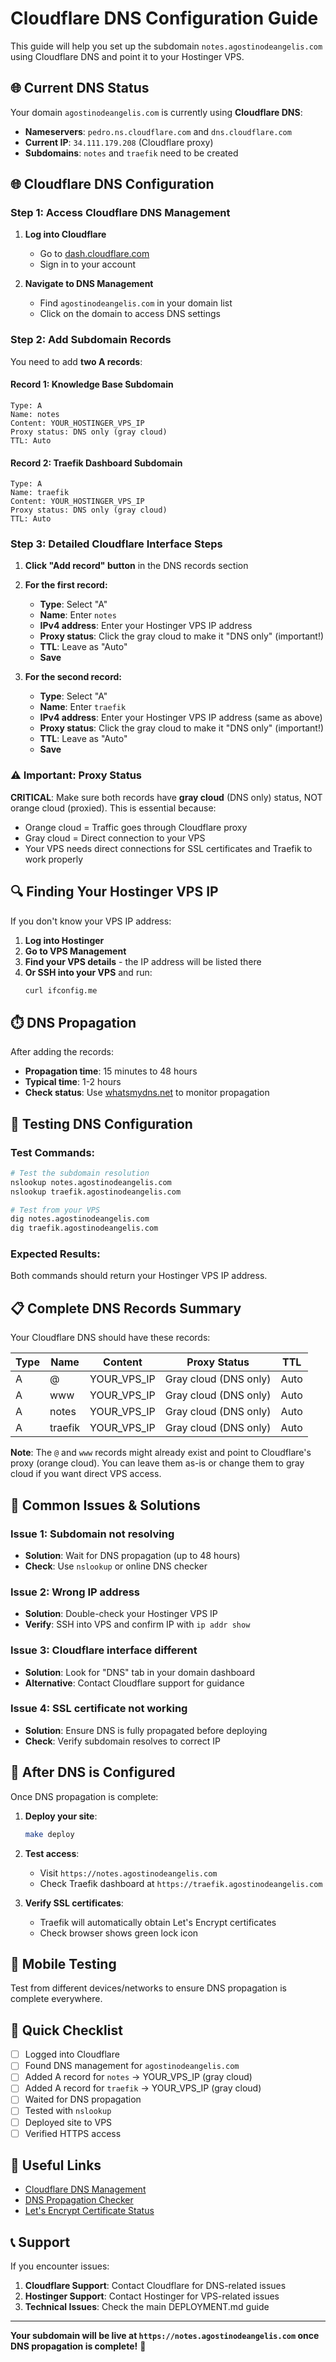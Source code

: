 # Cloudflare DNS Configuration Guide

This guide will help you set up the subdomain `notes.agostinodeangelis.com` using Cloudflare DNS and point it to your Hostinger VPS.

## 🌐 **Current DNS Status**

Your domain `agostinodeangelis.com` is currently using **Cloudflare DNS**:
- **Nameservers**: `pedro.ns.cloudflare.com` and `dns.cloudflare.com`
- **Current IP**: `34.111.179.208` (Cloudflare proxy)
- **Subdomains**: `notes` and `traefik` need to be created

## 🌐 **Cloudflare DNS Configuration**

### **Step 1: Access Cloudflare DNS Management**

1. **Log into Cloudflare**
   - Go to [dash.cloudflare.com](https://dash.cloudflare.com)
   - Sign in to your account

2. **Navigate to DNS Management**
   - Find `agostinodeangelis.com` in your domain list
   - Click on the domain to access DNS settings

### **Step 2: Add Subdomain Records**

You need to add **two A records**:

#### **Record 1: Knowledge Base Subdomain**
```
Type: A
Name: notes
Content: YOUR_HOSTINGER_VPS_IP
Proxy status: DNS only (gray cloud)
TTL: Auto
```

#### **Record 2: Traefik Dashboard Subdomain**
```
Type: A
Name: traefik
Content: YOUR_HOSTINGER_VPS_IP
Proxy status: DNS only (gray cloud)
TTL: Auto
```

### **Step 3: Detailed Cloudflare Interface Steps**

1. **Click "Add record" button** in the DNS records section

2. **For the first record:**
   - **Type**: Select "A"
   - **Name**: Enter `notes`
   - **IPv4 address**: Enter your Hostinger VPS IP address
   - **Proxy status**: Click the gray cloud to make it "DNS only" (important!)
   - **TTL**: Leave as "Auto"
   - **Save**

3. **For the second record:**
   - **Type**: Select "A"
   - **Name**: Enter `traefik`
   - **IPv4 address**: Enter your Hostinger VPS IP address (same as above)
   - **Proxy status**: Click the gray cloud to make it "DNS only" (important!)
   - **TTL**: Leave as "Auto"
   - **Save**

### **⚠️ Important: Proxy Status**

**CRITICAL**: Make sure both records have **gray cloud** (DNS only) status, NOT orange cloud (proxied). This is essential because:
- Orange cloud = Traffic goes through Cloudflare proxy
- Gray cloud = Direct connection to your VPS
- Your VPS needs direct connections for SSL certificates and Traefik to work properly

## 🔍 **Finding Your Hostinger VPS IP**

If you don't know your VPS IP address:

1. **Log into Hostinger**
2. **Go to VPS Management**
3. **Find your VPS details** - the IP address will be listed there
4. **Or SSH into your VPS** and run:
   ```bash
   curl ifconfig.me
   ```

## ⏱️ **DNS Propagation**

After adding the records:

- **Propagation time**: 15 minutes to 48 hours
- **Typical time**: 1-2 hours
- **Check status**: Use [whatsmydns.net](https://www.whatsmydns.net) to monitor propagation

## 🧪 **Testing DNS Configuration**

### **Test Commands:**
```bash
# Test the subdomain resolution
nslookup notes.agostinodeangelis.com
nslookup traefik.agostinodeangelis.com

# Test from your VPS
dig notes.agostinodeangelis.com
dig traefik.agostinodeangelis.com
```

### **Expected Results:**
Both commands should return your Hostinger VPS IP address.

## 📋 **Complete DNS Records Summary**

Your Cloudflare DNS should have these records:

| Type | Name | Content | Proxy Status | TTL |
|------|------|---------|--------------|-----|
| A | @ | YOUR_VPS_IP | Gray cloud (DNS only) | Auto |
| A | www | YOUR_VPS_IP | Gray cloud (DNS only) | Auto |
| A | notes | YOUR_VPS_IP | Gray cloud (DNS only) | Auto |
| A | traefik | YOUR_VPS_IP | Gray cloud (DNS only) | Auto |

**Note**: The `@` and `www` records might already exist and point to Cloudflare's proxy (orange cloud). You can leave them as-is or change them to gray cloud if you want direct VPS access.

## 🚨 **Common Issues & Solutions**

### **Issue 1: Subdomain not resolving**
- **Solution**: Wait for DNS propagation (up to 48 hours)
- **Check**: Use `nslookup` or online DNS checker

### **Issue 2: Wrong IP address**
- **Solution**: Double-check your Hostinger VPS IP
- **Verify**: SSH into VPS and confirm IP with `ip addr show`

### **Issue 3: Cloudflare interface different**
- **Solution**: Look for "DNS" tab in your domain dashboard
- **Alternative**: Contact Cloudflare support for guidance

### **Issue 4: SSL certificate not working**
- **Solution**: Ensure DNS is fully propagated before deploying
- **Check**: Verify subdomain resolves to correct IP

## 🔧 **After DNS is Configured**

Once DNS propagation is complete:

1. **Deploy your site**:
   ```bash
   make deploy
   ```

2. **Test access**:
   - Visit `https://notes.agostinodeangelis.com`
   - Check Traefik dashboard at `https://traefik.agostinodeangelis.com`

3. **Verify SSL certificates**:
   - Traefik will automatically obtain Let's Encrypt certificates
   - Check browser shows green lock icon

## 📱 **Mobile Testing**

Test from different devices/networks to ensure DNS propagation is complete everywhere.

## 🎯 **Quick Checklist**

- [ ] Logged into Cloudflare
- [ ] Found DNS management for `agostinodeangelis.com`
- [ ] Added A record for `notes` → YOUR_VPS_IP (gray cloud)
- [ ] Added A record for `traefik` → YOUR_VPS_IP (gray cloud)
- [ ] Waited for DNS propagation
- [ ] Tested with `nslookup`
- [ ] Deployed site to VPS
- [ ] Verified HTTPS access

## 🔗 **Useful Links**

- [Cloudflare DNS Management](https://dash.cloudflare.com)
- [DNS Propagation Checker](https://www.whatsmydns.net)
- [Let's Encrypt Certificate Status](https://crt.sh/)

## 📞 **Support**

If you encounter issues:

1. **Cloudflare Support**: Contact Cloudflare for DNS-related issues
2. **Hostinger Support**: Contact Hostinger for VPS-related issues
3. **Technical Issues**: Check the main DEPLOYMENT.md guide

---

**Your subdomain will be live at `https://notes.agostinodeangelis.com` once DNS propagation is complete!** 🚀
